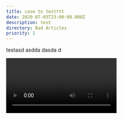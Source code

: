 ```yaml
---
title: case to testttt
date: 2020-07-03T23:00:00.000Z
description: test
directory: Bad Articles
priority: 1
---
```

testasd  asdda dasda d

<video controls data-id="+ obj.video_path +">
      <source src="https://storage.cloud.google.com/census-worth-dev-assets/videos/my-video.mp4" type="video/mp4">
      Your browser does not support the video tag.
    </video>
